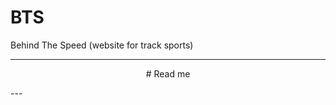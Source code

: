 # BTS
 Behind The Speed (website for track sports)

---
<p align= "center"># Read me </p>
---







